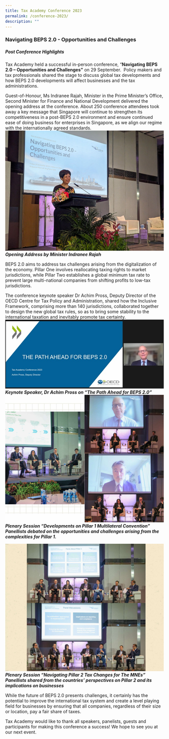 ```yaml
---
title: Tax Academy Conference 2023
permalink: /conference-2023/
description: ""
---
```

### **Navigating BEPS 2.0 - Opportunities and Challenges**<br>
##### **Post Conference Highlights**


Tax Academy held a successful in-person conference, “**Navigating BEPS 2.0 – Opportunities and Challenges”** on 29 September.&nbsp; Policy makers and tax professionals shared the stage to discuss global tax developments and how BEPS 2.0 developments will affect businesses and the tax administrations.

Guest-of-Honour, Ms Indranee Rajah, Minister in the Prime Minister’s Office, Second Minister for Finance and National Development delivered the opening address at the conference. About 250 conference attendees took away a key message that Singapore will continue to strengthen its competitiveness in a post-BEPS 2.0 environment and ensure continued ease of doing business for enterprises in Singapore, as we align our regime with the internationally agreed standards.
![](/images/mof_tax%20academy%20conference%202023_photo%201.jpg)
***Opening Address by Minister Indranee Rajah***


BEPS 2.0 aims to address tax challenges arising from the digitalization of the economy. Pillar One involves reallocating taxing rights to market jurisdictions, while Pillar Two establishes a global minimum tax rate to prevent large multi-national companies from shifting profits to low-tax jurisdictions.

The conference keynote speaker Dr Achim Pross, Deputy Director of the OECD Centre for Tax Policy and Administration, shared how the Inclusive Framework, comprising more than 140 jurisdictions, collaborated together to design the new global tax rules, so as to bring some stability to the international taxation and inevitably promote tax certainty.
![](/images/achim%20keynote.jpg)
***Keynote Speaker, Dr Achim Pross on “The Path Ahead for BEPS 2.0”***
![](/images/picture%202.jpg)
***Plenary Session “Developments on Pillar 1 Multilateral Convention”***
***Panellists debated on the opportunities and challenges arising from the complexities for Pillar 1.***

![](/images/picture%203.jpg) 
***Plenary Session “Navigating Pillar 2 Tax Changes for The MNEs”***
***Panellists shared from the countries’ perspectives on Pillar 2 and its implications on businesses***

While the future of BEPS 2.0 presents challenges, it certainly has the potential to improve the international tax system and create a level playing field for businesses by ensuring that all companies, regardless of their size or location, pay a fair share of taxes.

Tax Academy would like to thank all speakers, panelists, guests and participants for making this conference a success! We hope to see you at our next event.